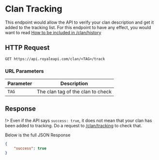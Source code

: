 # Clan Tracking

This endpoint would allow the API to verify your clan description and get it added to the tracking list. For this endpoint to have any effect, you would want to read [How to be included in /clan/history](/endpoints/clan_history?id=how-to-be-included)

## HTTP Request

`GET https://api.royaleapi.com/clan/<TAG>/track`

### URL Parameters

Parameter | Description
--- | ---
`TAG` | The clan tag of the clan to check

## Response

!> Even if the API says `success: true`, it does not mean that your clan has been added to tracking. Do a request to [/clan/tracking](/endpoints/clan_tracking) to check that.

Below is the full JSON Response
```json
{
    "success": true
}
```